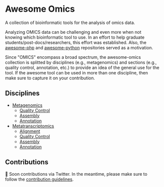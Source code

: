 # Awesome Omics
A collection of bioinformatic tools for the analysis of omics data.

Analyzing OMICS data can be challenging and even more when not knowing which bioinformatic tool to use. In an effort to help graduate students/post-docs/researchers, this effort was established. Also, the [awesome-php](https://github.com/ziadoz/awesome-php) and [awesome-python](https://github.com/vinta/awesome-python) repositories served as a motivation.

Since "OMICS" encompass a broad spectrum, the awesome-omics collection is splitted by disciplines (e.g., metagenomics) and sections (e.g., quality control, annotation, etc.) to provide an idea of the general use for the tool. If the awesome tool can be used in more than one discipline, then make sure to capture it on your contribution.

## Disciplines 
* [Metagenomics](METAGENOMICS.md)
  * [Quality Control](METAGENOMICS.md#quality-control)
  * [Assembly](METAGENOMICS.md#assembly)
  * [Annotation](METAGENOMICS.md#annotation)
* [Metatranscriptomics](METATRANSCRIPTOMICS.md)
  * [Alignment](METATRANSCRIPTOMICS.md#alignment)
  * [Quality Control](METATRANSCRIPTOMICS.md#quality-control)
  * [Assembly](METATRANSCRIPTOMICS.md#assembly)
  * [Annotation](METATRANSCRIPTOMICS.md#annotation)


## Contributions
👾 Soon contributions via Twitter. In the meantime, please make sure to follow the [contribution guidelines](CONTRIBUTIONS.md).
